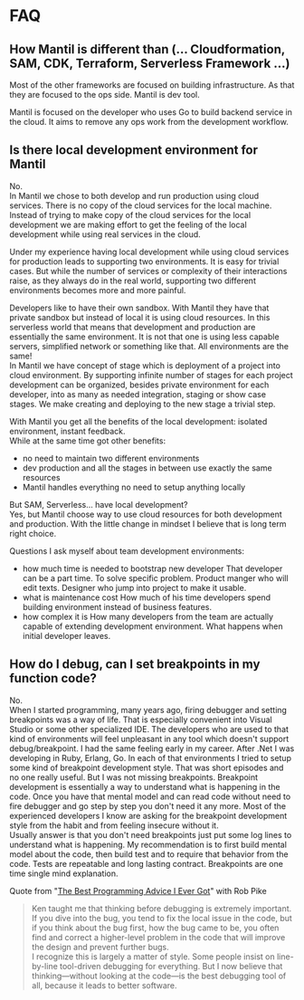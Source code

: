 # FAQ

## How Mantil is different than (... Cloudformation, SAM, CDK, Terraform, Serverless Framework ...)

Most of the other frameworks are focused on building infrastructure. As that they are focused to the ops side. Mantil is dev tool.

Mantil is focused on the developer who uses Go to build backend service in the cloud. It aims to remove any ops work from the development workflow.


## Is there local development environment for Mantil
No.  
In Mantil we chose to both develop and run production using cloud services. There is no copy of the cloud services for the local machine. Instead of trying to make copy of the cloud services for the local development we are making effort to get the feeling of the local development while using real services in the cloud. 

Under my experience having local development while using cloud services for production leads to supporting two environments. It is easy for trivial cases. But while the number of services or complexity of their interactions raise, as they always do in the real world, supporting two different environments becomes more and more painful. 

Developers like to have their own sandbox. With Mantil they have that private sandbox but instead of local it is using cloud resources. In this serverless world that means that development and production are essentially the same environment. It is not that one is using less capable servers, simplified network or something like that. All environments are the same!  
In Mantil we have concept of stage which is deployment of a project into cloud environment. By supporting infinite number of stages for each project development can be organized, besides private environment for each developer, into as many as needed integration, staging or show case stages. We make creating and deploying to the new stage a trivial step.

With Mantil you get all the benefits of the local development: isolated environment, instant feedback.   
While at the same time got other benefits:
 * no need to maintain two different environments
 * dev production and all the stages in between use exactly the same resources
 * Mantil handles everything no need to setup anything locally
 
But SAM, Serverless... have local development?  
Yes, but Mantil choose way to use cloud resources for both development and production. With the little change in mindset I believe that is long term right choice.

Questions I ask myself about team development environments:
 * how much time is needed to bootstrap new developer
   That developer can be a part time. To solve specific problem. Product manger who will edit texts. Designer who jump into project to make it usable. 
 * what is maintenance cost
   How much of his time developers spend building environment instead of business features.
 * how complex it is
   How many developers from the team are actually capable of extending development environment.
   What happens when initial developer leaves.
   

## How do I debug, can I set breakpoints in my function code?
No.  
When I started programming, many years ago, firing debugger and setting breakpoints was a way of life. That is especially convenient into Visual Studio or some other specialized IDE. The developers who are used to that kind of environments will feel unpleasant in any tool which doesn't support debug/breakpoint. I had the same feeling early in my career. After .Net I was developing in Ruby, Erlang, Go. In each of that environments I tried to setup some kind of breakpoint development style. That was short episodes and no one really useful. But I was not missing breakpoints. Breakpoint development is essentially a way to understand what is happening in the code. Once you have that mental model and can read code without need to fire debugger and go step by step you don't need it any more. Most of the experienced developers I know are asking for the breakpoint development style from the habit and from feeling insecure without it.  
Usually answer is that you don't need breakpoints just put some log lines to understand what is happening. My recommendation is to first build mental model about the code, then build test and to require that behavior from the code. Tests are repeatable and long lasting contract. Breakpoints are one time single mind explanation. 

Quote from "[The Best Programming Advice I Ever Got](http://www.informit.com/articles/article.aspx?p=1941206)" with Rob Pike

> Ken taught me that thinking before debugging is extremely important. If you dive into the bug, you tend to fix the local issue in the code, but if you think about the bug first, how the bug came to be, you often find and correct a higher-level problem in the code that will improve the design and prevent further bugs.  
> I recognize this is largely a matter of style. Some people insist on line-by-line tool-driven debugging for everything. But I now believe that thinking—without looking at the code—is the best debugging tool of all, because it leads to better software.



<!--
* usporedba s drugim alatima
* Postoji li lokalna razvojna okolina - ne
* Moram li imati svoj AWS account - da
* Moram li imati prava na AWS-u - da, ali samo za install fazu, nakon toga vise ne treba, u buducim verzijama nece morati imati nikakva AWS prava napomenuti to
* Koliko ce me kostatiti to na AWS-u - ma nista,
* Sto ce Mantil kreirati na mom AWS accountu - popis za node, za project, objasniti naming, tagging
* Kako da znam koji su resursi kreirani od strane Mantila - objasniti naming, tagging
* Kako da znam sto se dogadja u mojoj lambda funkciji - invoke pokazuje logove
* Mogu li imati vise deploymenta jednog projekta
* Sto moram imati na svom racunalu - mantil cli i Go, sve ostalo je u cloudu
-->

